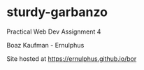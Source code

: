 # sturdy-garbanzo
Practical Web Dev Assignment 4

Boaz Kaufman - Ernulphus

Site hosted at https://ernulphus.github.io/bor
